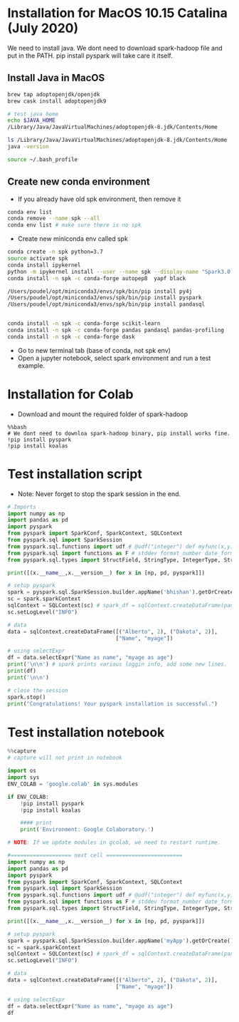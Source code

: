 

# Installation for MacOS 10.15 Catalina (July 2020)
We need to install java. We dont need to download spark-hadoop file
and put in the PATH. pip install pyspark will take care it itself.


## Install Java in MacOS
```bash
brew tap adoptopenjdk/openjdk
brew cask install adoptopenjdk9

# test java home
echo $JAVA_HOME
/Library/Java/JavaVirtualMachines/adoptopenjdk-8.jdk/Contents/Home

ls /Library/Java/JavaVirtualMachines/adoptopenjdk-8.jdk/Contents/Home
java -version

source ~/.bash_profile
```

## Create new conda environment
- If you already have old spk environment, then remove it
```bash
conda env list
conda remove --name spk --all
conda env list # make sure there is no spk
```

- Create new miniconda env called spk
```bash
conda create -n spk python=3.7
source activate spk
conda install ipykernel
python -m ipykernel install --user --name spk --display-name "Spark3.0.0"
conda install -n spk -c conda-forge autopep8  yapf black

/Users/poudel/opt/miniconda3/envs/spk/bin/pip install py4j
/Users/poudel/opt/miniconda3/envs/spk/bin/pip install pyspark
/Users/poudel/opt/miniconda3/envs/spk/bin/pip install pandasql


conda install -n spk -c conda-forge scikit-learn
conda install -n spk -c conda-forge pandas pandasql pandas-profiling
conda install -n spk -c conda-forge dask

```
- Go to new terminal tab (base of conda, not spk env)
- Open a jupyter notebook, select spark environment and run a test example.

# Installation for Colab
- Download and mount the required folder of spark-hadoop
```
%%bash
# We dont need to downloa spark-hadoop binary, pip install works fine.
!pip install pyspark
!pip install koalas
```


# Test installation script
- Note: Never forget to stop the spark session in the end.
```python
# Imports
import numpy as np
import pandas as pd
import pyspark
from pyspark import SparkConf, SparkContext, SQLContext
from pyspark.sql import SparkSession
from pyspark.sql.functions import udf # @udf("integer") def myfunc(x,y): return x - y
from pyspark.sql import functions as F # stddev format_number date_format, dayofyear, when
from pyspark.sql.types import StructField, StringType, IntegerType, StructType

print([(x.__name__,x.__version__) for x in [np, pd, pyspark]])

# setup pyspark
spark = pyspark.sql.SparkSession.builder.appName('bhishan').getOrCreate()
sc = spark.sparkContext
sqlContext = SQLContext(sc) # spark_df = sqlContext.createDataFrame(pandas_df)
sc.setLogLevel("INFO")

# data
data = sqlContext.createDataFrame([("Alberto", 2), ("Dakota", 2)],
                                  ["Name", "myage"])

# using selectExpr
df = data.selectExpr("Name as name", "myage as age")
print('\n\n') # spark prints various loggin info, add some new lines.
print(df)
print('\n\n')

# close the session
spark.stop()
print("Congratulations! Your pyspark installation is successful.")

```

# Test installation notebook
```python
%%capture
# capture will not print in notebook

import os
import sys
ENV_COLAB = 'google.colab' in sys.modules

if ENV_COLAB:
    !pip install pyspark
    !pip install koalas

    #### print
    print('Environment: Google Colaboratory.')

# NOTE: If we update modules in gcolab, we need to restart runtime.

#=================== next cell ========================
import numpy as np
import pandas as pd
import pyspark
from pyspark import SparkConf, SparkContext, SQLContext
from pyspark.sql import SparkSession
from pyspark.sql.functions import udf # @udf("integer") def myfunc(x,y): return x - y
from pyspark.sql import functions as F # stddev format_number date_format, dayofyear, when
from pyspark.sql.types import StructField, StringType, IntegerType, StructType

print([(x.__name__,x.__version__) for x in [np, pd, pyspark]])

# setup pyspark
spark = pyspark.sql.SparkSession.builder.appName('myApp').getOrCreate()
sc = spark.sparkContext
sqlContext = SQLContext(sc) # spark_df = sqlContext.createDataFrame(pandas_df)
sc.setLogLevel("INFO")

# data
data = sqlContext.createDataFrame([("Alberto", 2), ("Dakota", 2)],
                                  ["Name", "myage"])

# using selectExpr
df = data.selectExpr("Name as name", "myage as age")
df

```
